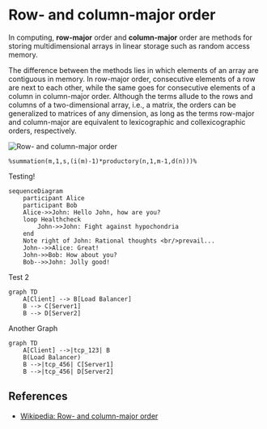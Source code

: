 # Row- and column-major order

In computing, **row-major** order and **column-major** order are methods for
storing multidimensional arrays in linear storage such as random access memory.

The difference between the methods lies in which elements of an array are
contiguous in memory. In row-major order, consecutive elements of a row are
next to each other, while the same goes for consecutive elements of a column in
column-major order. Although the terms allude to the rows and columns of a
two-dimensional array, i.e., a matrix, the orders can be generalized to
matrices of any dimension, as long as the terms row-major and column-major are
equivalent to lexicographic and collexicographic orders, respectively.

![Row- and column-major order](https://upload.wikimedia.org/wikipedia/commons/thumb/4/4d/Row_and_column_major_order.svg/180px-Row_and_column_major_order.svg.png "Row- and column-major order")

`%summation(m,1,s,(i(m)-1)*productory(n,1,m-1,d(n)))%`

Testing!

```mermaid
sequenceDiagram
    participant Alice
    participant Bob
    Alice->>John: Hello John, how are you?
    loop Healthcheck
        John->>John: Fight against hypochondria
    end
    Note right of John: Rational thoughts <br/>prevail...
    John-->>Alice: Great!
    John->>Bob: How about you?
    Bob-->>John: Jolly good!
```

Test 2

```mermaid
graph TD
    A[Client] --> B[Load Balancer]
    B --> C[Server1]
    B --> D[Server2]
```

Another Graph

```mermaid
graph TD
    A[Client] -->|tcp_123| B
    B(Load Balancer)
    B -->|tcp_456| C[Server1]
    B -->|tcp_456| D[Server2]
```

## References

- [Wikipedia: Row- and column-major order](https://en.wikipedia.org/wiki/Row-_and_column-major_order)
